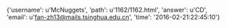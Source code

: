 {'username': u'McNuggets', 'path': u'1162/1162.html', 'answer': u'CD', 'email': u'fan-zh13@mails.tsinghua.edu.cn', 'time': '2016-02-21:22:45:10'}